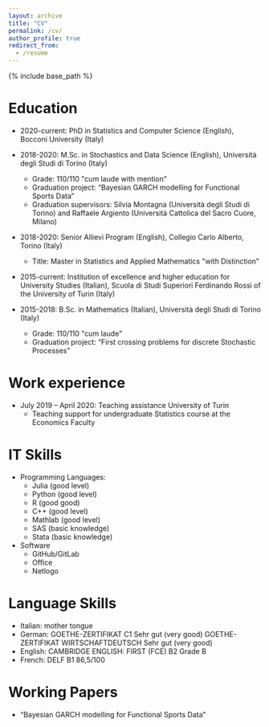 ```yaml
---
layout: archive
title: "CV"
permalink: /cv/
author_profile: true
redirect_from:
  - /resume
---
```


{% include base_path %}

Education
==========

* 2020-current: PhD in Statistics and Computer Science (English), Bocconi University (Italy) 

* 2018-2020: M.Sc. in Stochastics and Data Science (English), Università degli Studi di Torino (Italy)
  * Grade: 110/110 "cum laude with mention" 
  * Graduation project: “Bayesian GARCH modelling for Functional Sports Data”
  * Graduation supervisors: Silvia Montagna (Università degli Studi di Torino) and Raffaele Argiento (Università Cattolica del Sacro Cuore, Milano)

* 2018-2020: Senior Allievi Program (English), Collegio Carlo Alberto, Torino (Italy)
  * Title: Master in Statistics and Applied Mathematics "with Distinction"

* 2015-current: Institution of excellence and higher education for University Studies (Italian),
                Scuola di Studi Superiori Ferdinando Rossi of the University of Turin (Italy)

* 2015-2018: B.Sc. in Mathematics (Italian), Università degli Studi di Torino (Italy)
  * Grade: 110/110 "cum laude"
  * Graduation project: “First crossing problems for discrete Stochastic Processes” 

Work experience
======
* July 2019 – April 2020: Teaching assistance University of Turin
  * Teaching support for undergraduate Statistics course at the Economics Faculty 
 
IT Skills
======
* Programming Languages:
  * Julia (good level)
  * Python (good level)
  * R (good good)
  * C++ (good level)
  * Mathlab (good level)
  * SAS (basic knowledge)
  * Stata (basic knowledge)
* Software
  * GitHub/GitLab
  * Office
  * Netlogo


Language Skills
======
  * Italian: mother tongue
  * German: GOETHE-ZERTIFIKAT C1 Sehr gut (very good) 
    GOETHE-ZERTIFIKAT WIRTSCHAFTDEUTSCH Sehr gut (very good)
  * English: CAMBRIDGE ENGLISH: FIRST (FCE) B2 Grade B
  * French: DELF B1 86,5/100
  
Working Papers
=====
* “Bayesian GARCH modelling for Functional Sports Data”
  
